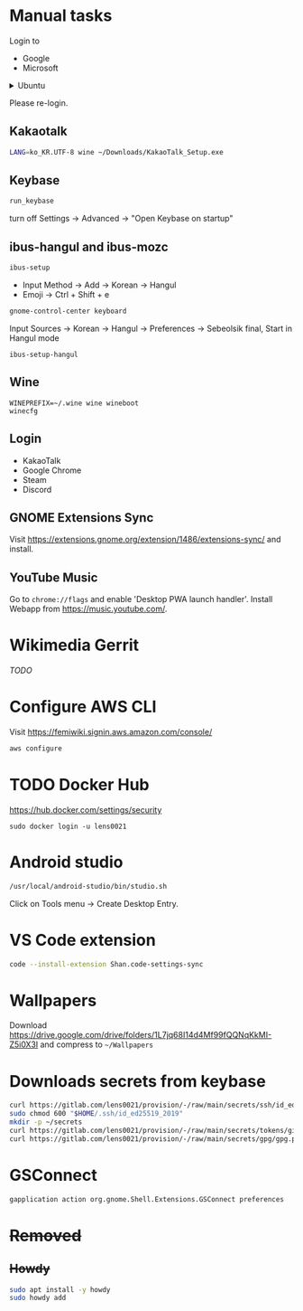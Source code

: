 # Manual tasks

Login to

- Google
- Microsoft

<details>
<summary>Ubuntu</summary>

Login to

- Ubuntu SSO

and Open Snap store to install

- Cheese

also install below from the console:

```sh
snap install \
  discord \
  libreoffice \
  inkscape
```

## Login gh cli

```sh
gh auth login
```

## Login Snap store

```sh
sudo snap login lorentz0021@gmail.com
```

</details>

Please re-login.

## Kakaotalk

```sh
LANG=ko_KR.UTF-8 wine ~/Downloads/KakaoTalk_Setup.exe
```

## Keybase

```sh
run_keybase
```

turn off Settings &rarr; Advanced &rarr; "Open Keybase on startup"

## ibus-hangul and ibus-mozc

```sh
ibus-setup
```

- Input Method &rarr; Add &rarr; Korean &rarr; Hangul
- Emoji &rarr; Ctrl + Shift + e

```sh
gnome-control-center keyboard
```

Input Sources &rarr; Korean &rarr; Hangul &rarr; Preferences &rarr; Sebeolsik final, Start in Hangul mode

```
ibus-setup-hangul
```

## Wine

```
WINEPREFIX=~/.wine wine wineboot
winecfg
```

## Login

- KakaoTalk
- Google Chrome
- Steam
- Discord

## GNOME Extensions Sync

Visit https://extensions.gnome.org/extension/1486/extensions-sync/ and install.

## YouTube Music

Go to `chrome://flags` and enable 'Desktop PWA launch handler'.
Install Webapp from https://music.youtube.com/.

# Wikimedia Gerrit

_TODO_

# Configure AWS CLI

Visit https://femiwiki.signin.aws.amazon.com/console/

```sh
aws configure
```

# TODO Docker Hub

https://hub.docker.com/settings/security

```
sudo docker login -u lens0021
```

# Android studio

```sh
/usr/local/android-studio/bin/studio.sh
```

Click on Tools menu -> Create Desktop Entry.

# VS Code extension

```sh
code --install-extension Shan.code-settings-sync
```

# Wallpapers

Download https://drive.google.com/drive/folders/1L7jq68I14d4Mf99fQQNqKkMI-Z5i0X3I and
compress to `~/Wallpapers`

# Downloads secrets from keybase

```sh
curl https://gitlab.com/lens0021/provision/-/raw/main/secrets/ssh/id_ed25519_2019.pgp | keybase pgp decrypt -o "$HOME/.ssh/id_ed25519_2019"
sudo chmod 600 "$HOME/.ssh/id_ed25519_2019"
mkdir -p ~/secrets
curl https://gitlab.com/lens0021/provision/-/raw/main/secrets/tokens/github/lens0021/gist.pgp | keybase pgp decrypt -o ~/secrets/github-gist-token.txt
curl https://gitlab.com/lens0021/provision/-/raw/main/secrets/gpg/gpg.pgp | keybase pgp decrypt -o ~/secrets/gpg
```

# GSConnect

```sh
gapplication action org.gnome.Shell.Extensions.GSConnect preferences
```

# ~~Removed~~

## ~~Howdy~~

```sh
sudo apt install -y howdy
sudo howdy add
```
